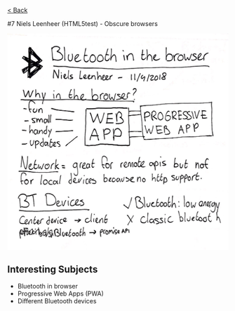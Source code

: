 [< Back](../README.md)

#7 Niels Leenheer (HTML5test) - Obscure browsers

![](../images/week7.jpg)

## Interesting Subjects

- Bluetooth in browser
- Progressive Web Apps (PWA)
- Different Bluetooth devices
